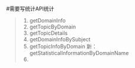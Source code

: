 #需要写统计API统计
>1. getDomainInfo
>2. getTopicByDomain
>3. getTopicDetails
>4. getDomainInfoBySubject
>5. getTopicInfoByDomain 新：getStatisticalInformationByDomainName
>6. 
